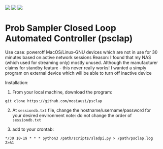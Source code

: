 ![](https://img.shields.io/badge/build-development-orange) ![](https://img.shields.io/badge/python-3.7|3.8-blue) ![](https://img.shields.io/badge/license-nayman-yellowgreen)

# Prob Sampler Closed Loop Automated Controller (psclap)

Use case: poweroff MacOS/Linux-GNU devices which are not in use for 30 minutes based on active network sessions
Reason: I found that my NAS (which used for streaming only) mostly unused. 
Although the manufacturer claims for standby feature - this never really works!
I wanted a simply program on external device which will be able to turn off inactive device

Installation:
1. From your local machine, download the program: 

  ```git clone https://github.com/mosiausi/psclap```


2. At ```sessiondb.txt``` file, change the hostname/username/password for your desired environment
note: do not change the order of ```sessiondb.txt```


3. add to your crontab:

  ```*/30 10-19 * * * python3 /path/scripts/sladpi.py > /path/psclap.log 2>&1```
